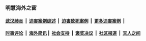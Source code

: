 
### 明慧海外之窗

####  [武汉肺炎](indexes/365.md?t=06160701) &nbsp;|&nbsp;  [迫害案例综述](indexes/328.md?t=06160701) &nbsp;|&nbsp; [迫害致死案例](indexes/277.md?t=06160701)  &nbsp;|&nbsp; [更多迫害案例](indexes/81.md?t=06160701)  &nbsp;|&nbsp; 
####  [时事评论](indexes/19.md?t=06160701) &nbsp;|&nbsp; [海外简讯](indexes/245.md?t=06160701)&nbsp;|&nbsp;  [社会支持](indexes/140.md?t=06160701) &nbsp;|&nbsp; [褒奖决议](indexes/282.md?t=06160701) &nbsp;|&nbsp; [社区报道](indexes/91.md?t=06160701)  &nbsp;|&nbsp; [天人之间](indexes/78.md?t=06160701) 

